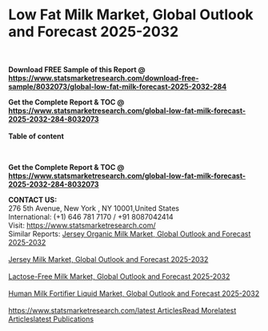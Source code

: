 <h1>Low Fat Milk Market, Global Outlook and Forecast 2025-2032</h1><br/><p><strong>Download FREE Sample of this Report @ <a href="https://www.statsmarketresearch.com/download-free-sample/8032073/global-low-fat-milk-forecast-2025-2032-284">https://www.statsmarketresearch.com/download-free-sample/8032073/global-low-fat-milk-forecast-2025-2032-284</a></strong></p><div><b>Get the Complete Report & TOC @ <a href="https://www.statsmarketresearch.com/global-low-fat-milk-forecast-2025-2032-284-8032073">https://www.statsmarketresearch.com/global-low-fat-milk-forecast-2025-2032-284-8032073</a></b></div><br><b>Table of content</b><p><br><div><b>Get the Complete Report & TOC @ <a href="https://www.statsmarketresearch.com/global-low-fat-milk-forecast-2025-2032-284-8032073">https://www.statsmarketresearch.com/global-low-fat-milk-forecast-2025-2032-284-8032073</a></b></div></p> <b>CONTACT US:</b><br>276 5th Avenue, New York , NY 10001,United States<br>International: (+1) 646 781 7170 / +91 8087042414<br>Visit: <a href="https://www.statsmarketresearch.com/">https://www.statsmarketresearch.com/</a><br>Similar Reports: <a href="https://www.statsmarketresearch.com/global-low-fat-milk-forecast-2025-2032-284-8032073">Jersey Organic Milk Market, Global Outlook and Forecast 2025-2032</a><br/><br/><a href="https://www.statsmarketresearch.com/global-low-fat-milk-forecast-2025-2032-284-8032073">Jersey Milk Market, Global Outlook and Forecast 2025-2032</a><br/><br/><a href="https://www.statsmarketresearch.com/global-low-fat-milk-forecast-2025-2032-284-8032073">Lactose-Free Milk Market, Global Outlook and Forecast 2025-2032</a><br/><br/><a href="https://www.statsmarketresearch.com/global-low-fat-milk-forecast-2025-2032-284-8032073">Human Milk Fortifier Liquid Market, Global Outlook and Forecast 2025-2032</a><br/><br/><a href="https://gyeongbokgung.com">https://www.statsmarketresearch.com/</a><a href="https://hallyeomaritime.com">latest Articles</a><a href="https://jingwansa.com">Read More</a><a href=https://nguoiviet.jp/">latest Articles</a><a href="https://www.intelmarketresearch.com/">latest Publications</a>